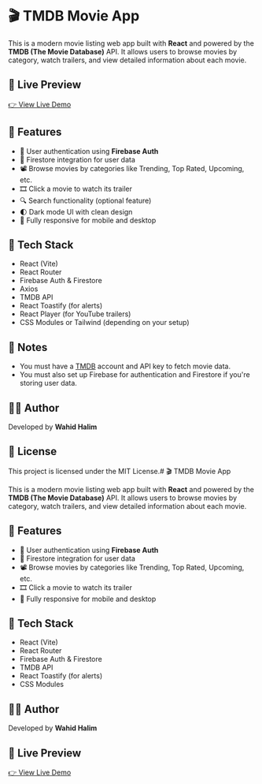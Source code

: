# 🎬 TMDB Movie App

This is a modern movie listing web app built with **React** and powered by the **TMDB (The Movie Database)** API. It allows users to browse movies by category, watch trailers, and view detailed information about each movie.

## 🔗 Live Preview

[👉 View Live Demo](https://your-app-url.netlify.app)

## 🚀 Features

- 🔐 User authentication using **Firebase Auth**
- 📁 Firestore integration for user data
- 📽️ Browse movies by categories like Trending, Top Rated, Upcoming, etc.
- 🎞️ Click a movie to watch its trailer
- 🔍 Search functionality (optional feature)
- 🌓 Dark mode UI with clean design
- 📱 Fully responsive for mobile and desktop

## 🧰 Tech Stack

- React (Vite)
- React Router
- Firebase Auth & Firestore
- Axios
- TMDB API
- React Toastify (for alerts)
- React Player (for YouTube trailers)
- CSS Modules or Tailwind (depending on your setup)

## 📝 Notes

- You must have a [TMDB](https://www.themoviedb.org/) account and API key to fetch movie data.
- You must also set up Firebase for authentication and Firestore if you're storing user data.

## 🙋‍♂️ Author

Developed by **Wahid Halim**

## 📄 License

This project is licensed under the MIT License.# 🎬 TMDB Movie App

This is a modern movie listing web app built with **React** and powered by the **TMDB (The Movie Database)** API. It allows users to browse movies by category, watch trailers, and view detailed information about each movie.

## 🚀 Features

- 🔐 User authentication using **Firebase Auth**
- 📁 Firestore integration for user data
- 📽️ Browse movies by categories like Trending, Top Rated, Upcoming, etc.
- 🎞️ Click a movie to watch its trailer
- 📱 Fully responsive for mobile and desktop

## 🧰 Tech Stack

- React (Vite)
- React Router
- Firebase Auth & Firestore
- TMDB API
- React Toastify (for alerts)
- CSS Modules

## 🙋‍♂️ Author

Developed by **Wahid Halim**

## 🔗 Live Preview

[👉 View Live Demo](https://nclonewahid.netlify.app/login)
